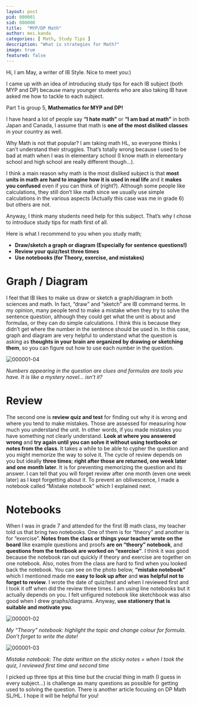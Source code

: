 ```yaml
---
layout: post
pid: 000001
sid: 000000
title:  "MYP/DP Math"
author: mei.kanda
categories: [ Math, Study Tips ]
description: "What is strategies for Math?"
image: true
featured: false
---
```


Hi, I am May, a writer of IB Style. Nice to meet you:)

I came up with an idea of introducing study tips for each IB subject (both MYP and DP) because many younger students who are also taking IB have asked me how to tackle to each subject.

Part 1 is group 5, **Mathematics for MYP and DP!**

I have heard a lot of people say **“I hate math”** or **“I am bad at math”** in both Japan and Canada, I assume that math is **one of the most disliked classes** in your country as well.

Why Math is not that popular? I am taking math HL, so everyone thinks I can’t understand their struggles. That’s totally wrong because I used to be bad at math when I was in elementary school (I know math in elementary school and high school are really different though...).

I think a main reason why math is the most disliked subject is that **most units in math are hard to imagine how it is used in real life** and it **makes you confused** even if you can think of (right?). Although some people like calculations, they still don’t like math since we usually use simple calculations in the various aspects (Actually this case was me in grade 6) but others are not.

Anyway, I think many students need help for this subject. That’s why I chose to introduce study tips for math first of all.

Here is what I recommend to you when you study math;

- **Draw/sketch a graph or diagram (Especially for sentence questions!)**
- **Review your quiz/test three times**
- **Use notebooks (for Theory, exercise, and mistakes)**

# Graph / Diagram

I feel that IB likes to make us draw or sketch a graph/diagram in both sciences and math. In fact, “draw” and “sketch” are IB command terms. In my opinion, many people tend to make a mistake when they try to solve the sentence question, although they could get what the unit is about and formulas, or they can do simple calculations. I think this is because they didn’t get where the number in the sentence should be used in. In this case, graph and diagram are very helpful to understand what the question is asking as **thoughts in your brain are organized by drawing or sketching them**, so you can figure out how to use each number in the question.

![000001-04](https://cs001.ibstyle.tk/res/000001-04.png)

_Numbers appearing in the question are clues and formulas are tools you have. It is like a mystery novel... isn’t it?_

# Review

The second one is **review quiz and test** for finding out why it is wrong and where you tend to make mistakes. Those are assessed for measuring how much you understand the unit. In other words, if you made mistakes you have something not clearly understand. **Look at where you answered wrong** and **try again until you can solve it without using textbooks or notes from the class**. It takes a while to be able to cypher the question and you might memorize the way to solve it. The cycle of review depends on you but ideally **three times**; **right after those are returned, one week later and one month later**. It is for preventing memorizing the question and its answer. I can tell that you will forget review after one month (even one week later) as I kept forgetting about it. To prevent an oblivescence, I made a notebook called “Mistake notebook” which I explained next.

# Notebooks

When I was in grade 7 and attended for the first IB math class, my teacher told us that bring two notebooks. One of them is for “theory” and another is for “exercise”. **Notes from the class or things your teacher wrote on the board** like example questions and proofs **are on “theory” notebook**, and **questions from the textbook are worked on “exercise”**. I think it was good because the notebook ran out quickly if theory and exercise are together on one notebook. Also, notes from the class are hard to find when you looked back the notebook. You can see on the photo below, **“mistake notebook”** which I mentioned made me **easy to look up after** and **was helpful not to forget to review**. I wrote the date of quiz/test and when I reviewed first and I took it off when did the review three times. I am using line notebooks but it actually depends on you. I felt unfigured notebook like sketchbook was also good when I drew graphs/diagrams. Anyway, **use stationery that is suitable and motivate you**.

![000001-02](https://cs001.ibstyle.tk/res/000001-02.png)

_My “Theory” notebook: highlight the topic and change colour for formula. Don’t forget to write the date!_

![000001-03](https://cs001.ibstyle.tk/res/000001-03.png)

_Mistake notebook: The date written on the sticky notes = when I took the quiz, I reviewed first time and second time_

I picked up three tips at this time but the crucial thing in math (I guess in every subject...) is challenge as many questions as possible for getting used to solving the question. There is another article focusing on DP Math SL/HL. I hope it will be helpful for you!
